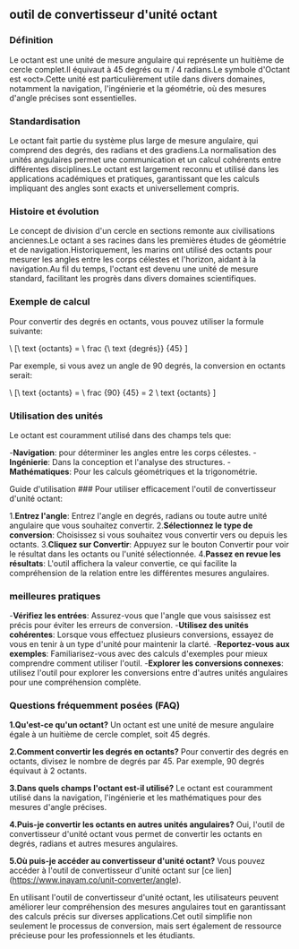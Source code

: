 ## outil de convertisseur d'unité octant

### Définition
Le octant est une unité de mesure angulaire qui représente un huitième de cercle complet.Il équivaut à 45 degrés ou π / 4 radians.Le symbole d'Octant est «oct».Cette unité est particulièrement utile dans divers domaines, notamment la navigation, l'ingénierie et la géométrie, où des mesures d'angle précises sont essentielles.

### Standardisation
Le octant fait partie du système plus large de mesure angulaire, qui comprend des degrés, des radians et des gradiens.La normalisation des unités angulaires permet une communication et un calcul cohérents entre différentes disciplines.Le octant est largement reconnu et utilisé dans les applications académiques et pratiques, garantissant que les calculs impliquant des angles sont exacts et universellement compris.

### Histoire et évolution
Le concept de division d'un cercle en sections remonte aux civilisations anciennes.Le octant a ses racines dans les premières études de géométrie et de navigation.Historiquement, les marins ont utilisé des octants pour mesurer les angles entre les corps célestes et l'horizon, aidant à la navigation.Au fil du temps, l'octant est devenu une unité de mesure standard, facilitant les progrès dans divers domaines scientifiques.

### Exemple de calcul
Pour convertir des degrés en octants, vous pouvez utiliser la formule suivante:

\ [\ text {octants} = \ frac {\ text {degrés}} {45} \]

Par exemple, si vous avez un angle de 90 degrés, la conversion en octants serait:

\ [\ text {octants} = \ frac {90} {45} = 2 \ text {octants} \]

### Utilisation des unités
Le octant est couramment utilisé dans des champs tels que:

-**Navigation**: pour déterminer les angles entre les corps célestes.
-**Ingénierie**: Dans la conception et l'analyse des structures.
-**Mathématiques**: Pour les calculs géométriques et la trigonométrie.

Guide d'utilisation ###
Pour utiliser efficacement l'outil de convertisseur d'unité octant:

1.**Entrez l'angle**: Entrez l'angle en degrés, radians ou toute autre unité angulaire que vous souhaitez convertir.
2.**Sélectionnez le type de conversion**: Choisissez si vous souhaitez vous convertir vers ou depuis les octants.
3.**Cliquez sur Convertir**: Appuyez sur le bouton Convertir pour voir le résultat dans les octants ou l'unité sélectionnée.
4.**Passez en revue les résultats**: L'outil affichera la valeur convertie, ce qui facilite la compréhension de la relation entre les différentes mesures angulaires.

### meilleures pratiques
-**Vérifiez les entrées**: Assurez-vous que l'angle que vous saisissez est précis pour éviter les erreurs de conversion.
-**Utilisez des unités cohérentes**: Lorsque vous effectuez plusieurs conversions, essayez de vous en tenir à un type d'unité pour maintenir la clarté.
-**Reportez-vous aux exemples**: Familiarisez-vous avec des calculs d'exemples pour mieux comprendre comment utiliser l'outil.
-**Explorer les conversions connexes**: utilisez l'outil pour explorer les conversions entre d'autres unités angulaires pour une compréhension complète.

### Questions fréquemment posées (FAQ)

**1.Qu'est-ce qu'un octant?**
Un octant est une unité de mesure angulaire égale à un huitième de cercle complet, soit 45 degrés.

**2.Comment convertir les degrés en octants?**
Pour convertir des degrés en octants, divisez le nombre de degrés par 45. Par exemple, 90 degrés équivaut à 2 octants.

**3.Dans quels champs l'octant est-il utilisé?**
Le octant est couramment utilisé dans la navigation, l'ingénierie et les mathématiques pour des mesures d'angle précises.

**4.Puis-je convertir les octants en autres unités angulaires?**
Oui, l'outil de convertisseur d'unité octant vous permet de convertir les octants en degrés, radians et autres mesures angulaires.

**5.Où puis-je accéder au convertisseur d'unité octant?**
Vous pouvez accéder à l'outil de convertisseur d'unité octant sur [ce lien] (https://www.inayam.co/unit-converter/angle).

En utilisant l'outil de convertisseur d'unité octant, les utilisateurs peuvent améliorer leur compréhension des mesures angulaires tout en garantissant des calculs précis sur diverses applications.Cet outil simplifie non seulement le processus de conversion, mais sert également de ressource précieuse pour les professionnels et les étudiants.